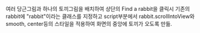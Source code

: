 여러 당근그림과 하나의 토끼그림을 배치하여 상단의 Find a rabbit을 클릭시
기존의 rabbit에 "rabbit"이라는 클래스를 지정하고 script부분에서
rabbit.scrollIntoView와 smooth, center등의 스타일을 적용하여 화면의 중앙에 토끼가 오도록 만듦.
